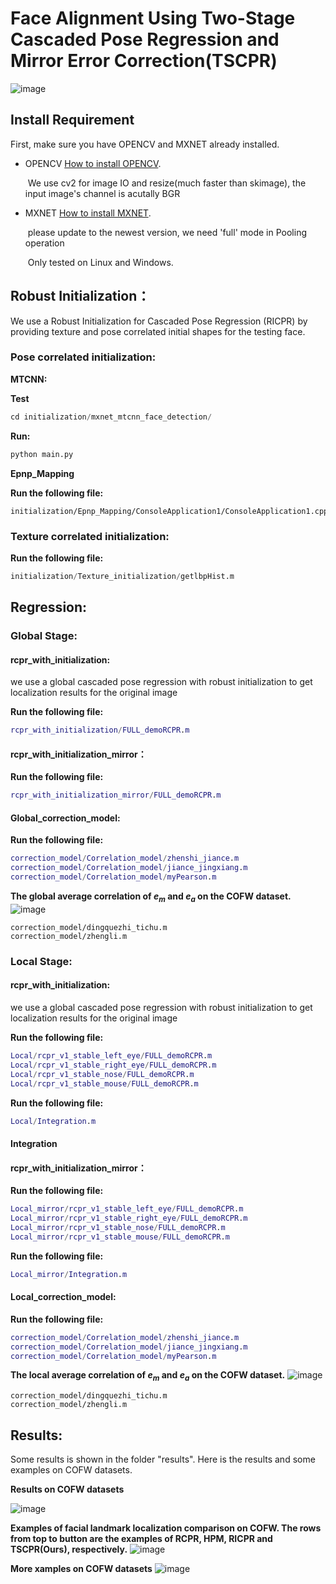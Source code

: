 # Face Alignment Using Two-Stage Cascaded Pose Regression and Mirror Error Correction(TSCPR)

![image](https://github.com/DuoLong/Tscpr/blob/master/results/pipeline.png)


## Install Requirement

  First, make sure you have OPENCV and MXNET already installed.

- OPENCV [How to install OPENCV](https://docs.opencv.org/master/d3/d52/tutorial_windows_install.html "With a Title"). 

  ​	We use cv2 for image IO and resize(much faster than skimage), the input image's channel is acutally BGR

- MXNET [How to install MXNET](https://mxnet.apache.org/get_started/? "With a Title").

  ​	please update to the newest version, we need 'full' mode in Pooling operation

  ​ Only tested on Linux and Windows.
  
## Robust Initialization：

We use a Robust Initialization for Cascaded Pose Regression (RICPR) by providing texture and pose correlated initial shapes for the testing face.

### **Pose correlated initialization:**

**MTCNN:**

**Test**

```python
cd initialization/mxnet_mtcnn_face_detection/
```

**Run:**

```python
python main.py
```

**Epnp_Mapping**

**Run the following file:**

```
initialization/Epnp_Mapping/ConsoleApplication1/ConsoleApplication1.cpp
```

### Texture correlated initialization:

 **Run the following file:**

```python
initialization/Texture_initialization/getlbpHist.m
```

## Regression:

### Global Stage:

#### rcpr_with_initialization:

we use a global cascaded pose regression with robust initialization to get localization results for the original image

 **Run the following file:**

```matlab
rcpr_with_initialization/FULL_demoRCPR.m
```

####  rcpr_with_initialization_mirror：

 **Run the following file:**

```matlab
rcpr_with_initialization_mirror/FULL_demoRCPR.m
```

#### Global_correction_model:

**Run the following file:**

```matlab
correction_model/Correlation_model/zhenshi_jiance.m
correction_model/Correlation_model/jiance_jingxiang.m
correction_model/Correlation_model/myPearson.m
```
**The global average correlation of $e_m$ and $e_a$ on the COFW dataset.**
![image](https://github.com/DuoLong/Tscpr/blob/master/results/xiangguan_quanju.png)
```
correction_model/dingquezhi_tichu.m
correction_model/zhengli.m
```

### Local Stage:

#### rcpr_with_initialization:

we use a global cascaded pose regression with robust initialization to get localization results for the original image

 **Run the following file:**

```matlab
Local/rcpr_v1_stable_left_eye/FULL_demoRCPR.m
Local/rcpr_v1_stable_right_eye/FULL_demoRCPR.m
Local/rcpr_v1_stable_nose/FULL_demoRCPR.m
Local/rcpr_v1_stable_mouse/FULL_demoRCPR.m
```

 **Run the following file:**

```matlab
Local/Integration.m
```

####  Integration

#### rcpr_with_initialization_mirror：

 **Run the following file:**

```matlab
Local_mirror/rcpr_v1_stable_left_eye/FULL_demoRCPR.m
Local_mirror/rcpr_v1_stable_right_eye/FULL_demoRCPR.m
Local_mirror/rcpr_v1_stable_nose/FULL_demoRCPR.m
Local_mirror/rcpr_v1_stable_mouse/FULL_demoRCPR.m
```

**Run the following file:**

```matlab
Local_mirror/Integration.m
```

#### Local_correction_model:

**Run the following file:**

```matlab
correction_model/Correlation_model/zhenshi_jiance.m
correction_model/Correlation_model/jiance_jingxiang.m
correction_model/Correlation_model/myPearson.m
```
**The local average correlation of $e_m$ and $e_a$ on the COFW dataset.**
![image](https://github.com/DuoLong/Tscpr/blob/master/results/xiangguan_jubu.png)
```
correction_model/dingquezhi_tichu.m
correction_model/zhengli.m
```

## Results:

Some results is shown in the folder "results". Here is the results and some examples on COFW datasets.


**Results on COFW datasets**

![image](https://github.com/DuoLong/Tscpr/blob/master/results/COFW_results.png)


**Examples of facial landmark localization comparison on COFW. The rows from top to button are the examples of RCPR, HPM, RICPR and TSCPR(Ours), respectively.**
![image](https://github.com/DuoLong/Tscpr/blob/master/results/cofwresult_vs_best.png)


**More xamples on COFW datasets**
![image](https://github.com/DuoLong/Tscpr/blob/master/results/cofw1.png)

